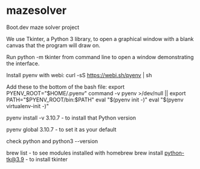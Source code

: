 # mazesolver
Boot.dev maze solver project

We use Tkinter, a Python 3 library, to open a graphical window with a blank canvas that the program will draw on.

Run python -m tkinter from command line to open a window demonstrating the interface.

Install pyenv with webi: curl -sS https://webi.sh/pyenv | sh

Add these to the bottom of the bash file:
    export PYENV_ROOT="$HOME/.pyenv"
    command -v pyenv >/dev/null || export PATH="$PYENV_ROOT/bin:$PATH"
    eval "$(pyenv init -)"
    eval "$(pyenv virtualenv-init -)"

pyenv install -v 3.10.7 - to install that Python version

pyenv global 3.10.7 - to set it as your default

check python and python3 --version

brew list - to see modules installed with homebrew
brew install python-tk@3.9 - to install tkinter